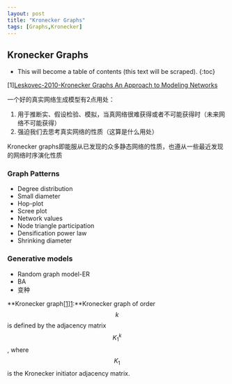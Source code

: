 ```yaml
---
layout: post
title: "Kronecker Graphs"
tags: [Graphs,Kronecker]
---
```


## Kronecker Graphs ##
- This will become a table of contents (this text will be scraped).
{:toc}

[1][Leskovec-2010-Kronecker Graphs An Approach to Modeling Networks](http://scholar.google.com.hk/scholar?q=Kronecker+Graphs+An+Approach+to+Modeling+Networks&btnG=&hl=zh-CN&as_sdt=0%2C5&as_vis=1)

一个好的真实网络生成模型有2点用处：  
1. 用于推断实、假设检验、模拟，当真网络很难获得或者不可能获得时（未来网络不可能获得）  
2. 强迫我们去思考真实网络的性质（这算是什么用处）

Kronecker graphs即能服从已发现的众多静态网络的性质，也遵从一些最近发现的网络时序演化性质

### Graph Patterns ###


- Degree distribution
- Small diameter
- Hop-plot
- Scree plot
- Network values
- Node triangle participation
- Densification power law
- Shrinking diameter

### Generative models ###


- Random graph model-ER
- BA
- 变种

**Kronecker graph[[1]][1]:**Kronecker graph of order $$k$$ is defined by the adjacency matrix $$K_1^k$$, where $$K_1$$ is the Kronecker initiator adjacency matrix.

[1]: http://scholar.google.com.hk/scholar?q=Kronecker+Graphs+An+Approach+to+Modeling+Networks&btnG=&hl=zh-CN&as_sdt=0%2C5&as_vis=1